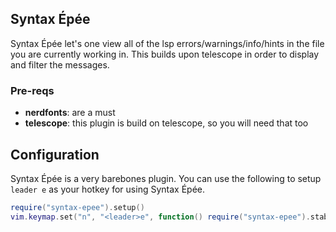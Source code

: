 ## Syntax Épée

Syntax Épée let's one view all of the lsp errors/warnings/info/hints in the file you are currently
working in. This builds upon telescope in order to display and filter the messages.

### Pre-reqs
* **nerdfonts**: are a must
* **telescope**: this plugin is build on telescope, so you will need that too

## Configuration
Syntax Épée is a very barebones plugin. You can use the following to setup `leader e` as your hotkey
for using Syntax Épée.

``` lua
require("syntax-epee").setup()
vim.keymap.set("n", "<leader>e", function() require("syntax-epee").stab() end)
```
